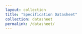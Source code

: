 ```yaml
---
layout: collection
title: "Specification Datasheet"
collection: datasheet
permalink: /datasheet/
---
```

